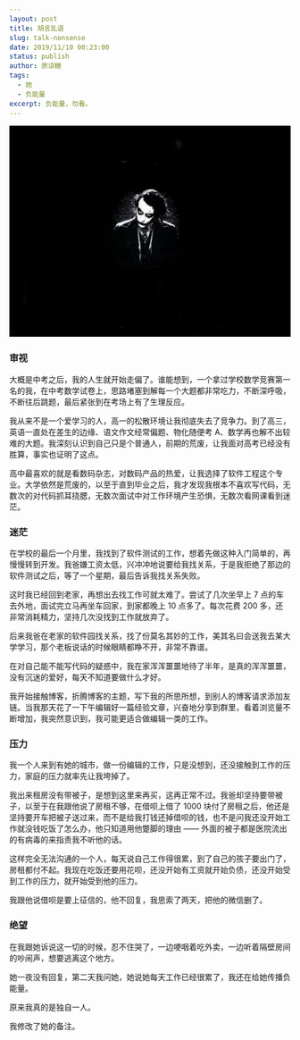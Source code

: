 ```yaml
---
layout: post
title: 胡言乱语
slug: talk-nonsense
date: 2019/11/10 00:23:00
status: publish
author: 原谅糖
tags: 
  - 她
  - 负能量
excerpt: 负能量，勿看。
---
```


![](./assets/22f232ef93698.jpg)

### 审视

大概是中考之后，我的人生就开始走偏了。谁能想到，一个拿过学校数学竞赛第一名的我，在中考数学试卷上，思路堵塞到解每一个大题都非常吃力，不断深呼吸，不断往后跳题，最后紧张到在考场上有了生理反应。

我从来不是一个爱学习的人，高一的松散环境让我彻底失去了竞争力。到了高三，英语一直处在差生的边缘、语文作文经常偏题、物化随便考 A、数学再也解不出较难的大题。我深刻认识到自己只是个普通人，前期的荒废，让我面对高考已经没有胜算，事实也证明了这点。

高中最喜欢的就是看数码杂志，对数码产品的热爱，让我选择了软件工程这个专业。大学依然是荒废的，以至于直到毕业之后，我才发现我根本不喜欢写代码，无数次的对代码抓耳挠腮，无数次面试中对工作环境产生恐惧，无数次看网课看到迷茫。

### 迷茫

在学校的最后一个月里，我找到了软件测试的工作，想着先做这种入门简单的，再慢慢转到开发。我爸嫌工资太低，兴冲冲地说要给我找关系，于是我拒绝了那边的软件测试之后，等了一个星期，最后告诉我找关系失败。

这时我已经回到老家，再想出去找工作可就太难了。尝试了几次坐早上 7 点的车去外地，面试完立马再坐车回家，到家都晚上 10 点多了。每次花费 200 多，还非常消耗精力，坚持几次没找到工作就放弃了。

后来我爸在老家的软件园找关系，找了份莫名其妙的工作，美其名曰会送我去某大学学习，那个老板说话的时候眼睛都睁不开，非常不靠谱。

在对自己能不能写代码的疑惑中，我在家浑浑噩噩地待了半年，是真的浑浑噩噩，没有沉迷的爱好，每天不知道要做什么才好。

我开始接触博客，折腾博客的主题，写下我的所思所想，到别人的博客请求添加友链。当我那天花了一下午编辑好一篇经验文章，兴奋地分享到群里，看着浏览量不断增加，我突然意识到，我可能更适合做编辑一类的工作。

### 压力

我一个人来到有她的城市，做一份编辑的工作，只是没想到，还没接触到工作的压力，家庭的压力就率先让我垮掉了。

我出来租房没有带被子，是想到这里来再买，这再正常不过。我爸却坚持要带被子，以至于在我跟他说了房租不够，在借呗上借了 1000 块付了房租之后，他还是坚持要开车把被子送过来，而不是给我打钱还掉借呗的钱，也不是问我还没开始工作就没钱吃饭了怎么办，他只知道用他蹩脚的理由 —— 外面的被子都是医院流出的有病毒的来指责我不听他的话。

这样完全无法沟通的一个人，每天说自己工作得很累，到了自己的孩子要出门了，房租都付不起。我现在吃饭还要用花呗，还没开始有工资就开始负债，还没开始受到工作的压力，就开始受到他的压力。

我跟他说借呗是要上征信的，他不回复，我思索了两天，把他的微信删了。

### 绝望

在我跟她诉说这一切的时候，忍不住哭了，一边哽咽着吃外卖，一边听着隔壁房间的吵闹声，想要逃离这个地方。

她一夜没有回复，第二天我问她，她说她每天工作已经很累了，我还在给她传播负能量。

原来我真的是独自一人。

我修改了她的备注。